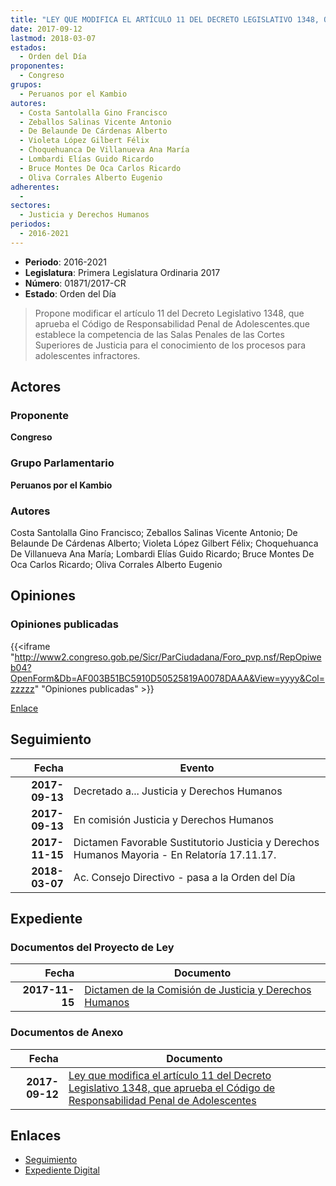 ```yaml
---
title: "LEY QUE MODIFICA EL ARTÍCULO 11 DEL DECRETO LEGISLATIVO 1348, QUE APRUEBA EL CÓDIGO DE RESPONSABILIDAD PENAL DE ADOLESCENTES"
date: 2017-09-12
lastmod: 2018-03-07
estados: 
  - Orden del Día
proponentes: 
  - Congreso
grupos: 
  - Peruanos por el Kambio
autores: 
  - Costa Santolalla Gino Francisco
  - Zeballos Salinas Vicente Antonio
  - De Belaunde De Cárdenas Alberto
  - Violeta López Gilbert Félix
  - Choquehuanca De Villanueva Ana María
  - Lombardi Elías Guido Ricardo
  - Bruce Montes De Oca Carlos Ricardo
  - Oliva Corrales Alberto Eugenio
adherentes: 
  - 
sectores: 
  - Justicia y Derechos Humanos
periodos: 
  - 2016-2021
---
```


- **Periodo**: 2016-2021
- **Legislatura**: Primera Legislatura Ordinaria 2017
- **Número**: 01871/2017-CR
- **Estado**: Orden del Día

> Propone modificar el artículo 11 del Decreto Legislativo 1348, que aprueba el Código de Responsabilidad Penal de Adolescentes.que establece la competencia de las Salas Penales de las Cortes Superiores de Justicia para el conocimiento de los procesos para adolescentes infractores.


## Actores

### Proponente

**Congreso**

### Grupo Parlamentario

**Peruanos por el Kambio**

### Autores

Costa Santolalla Gino Francisco; Zeballos Salinas Vicente Antonio; De Belaunde De Cárdenas Alberto; Violeta López Gilbert Félix; Choquehuanca De Villanueva Ana María; Lombardi Elías Guido Ricardo; Bruce Montes De Oca Carlos Ricardo; Oliva Corrales Alberto Eugenio


## Opiniones

### Opiniones publicadas

{{<iframe "http://www2.congreso.gob.pe/Sicr/ParCiudadana/Foro_pvp.nsf/RepOpiweb04?OpenForm&Db=AF003B51BC5910D50525819A0078DAAA&View=yyyy&Col=zzzzz" "Opiniones publicadas" >}}

[Enlace](http://www2.congreso.gob.pe/Sicr/ParCiudadana/Foro_pvp.nsf/RepOpiweb04?OpenForm&Db=AF003B51BC5910D50525819A0078DAAA&View=yyyy&Col=zzzzz)

## Seguimiento

| Fecha | Evento |
|------:|--------|
| **2017-09-13** | Decretado a... Justicia y Derechos Humanos|
| **2017-09-13** | En comisión Justicia y Derechos Humanos|
| **2017-11-15** | Dictamen Favorable Sustitutorio Justicia y Derechos Humanos Mayoria - En Relatoría 17.11.17.|
| **2018-03-07** | Ac. Consejo Directivo - pasa a la Orden del Día|


## Expediente


### Documentos del Proyecto de Ley

| Fecha | Documento |
|------:|--------|
| **2017-11-15** | [Dictamen de la Comisión de Justicia y Derechos Humanos](http://www.leyes.congreso.gob.pe/Documentos/2016_2021/Dictamenes/Proyectos_de_Ley/01871DC15MAY20171115.pdf) |

### Documentos de Anexo

| Fecha | Documento |
|------:|--------|
| **2017-09-12** | [Ley que modifica el artículo 11 del Decreto Legislativo 1348, que aprueba el Código de Responsabilidad Penal de Adolescentes](http://www.leyes.congreso.gob.pe/Documentos/2016_2021/Proyectos_de_Ley_y_de_Resoluciones_Legislativas/PL0187120170912.pdf) |

## Enlaces 

- [Seguimiento](http://www2.congreso.gob.pe/Sicr/TraDocEstProc/CLProLey2016.nsf/f7fff46988ca05b1052578e100829cc7/0ee5ce194705d3c00525819900812304?OpenDocument)
- [Expediente Digital](http://www2.congreso.gob.pe/Sicr/TraDocEstProc/CLProLey2016.nsf/f7fff46988ca05b1052578e100829cc7/0ee5ce194705d3c00525819900812304?OpenDocument&Click=05257FB7005EB655.eb71d0cf91d8294e05256cdf006b5706/$Body/0.1C6C)
